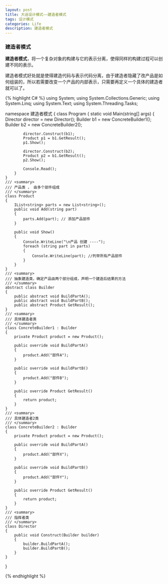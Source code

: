 ```yaml
---
layout: post
title: 大话设计模式——建造者模式
tags: 设计模式
categories: Life
description: 建造者模式
---
```




### 建造者模式

**建造者模式**，将一个复杂对象的构建与它的表示分离，使得同样的构建过程可以创建不同的表示。

建造者模式好处就是使得建造代码与表示代码分离，由于建造者隐藏了改产品是如何组装的，所以若需要改变一个产品的内部表示，只需要再定义一个具体的建造者就可以了。

{% highlight C# %}
using System;
using System.Collections.Generic;
using System.Linq;
using System.Text;
using System.Threading.Tasks;

namespace 建造者模式
{
    class Program
    {
        static void Main(string[] args)
        {
            Director director = new Director();
            Builder b1 = new ConcreteBuilder1();
            Builder b2 = new ConcreteBuilder2();

            director.Construct(b1);
            Product p1 = b1.GetResult();
            p1.Show();

            director.Construct(b2);
            Product p2 = b1.GetResult();
            p2.Show();

            Console.Read();
        }
    }
    /// <summary>
    /// 产品类 ， 由多个部件组成
    /// </summary>
    class Product
    {
        IList<string> parts = new List<string>();
        public void Add(string part) 
        {
            parts.Add(part); // 添加产品部件
        }

        public void Show()
        {
            Console.WriteLine("\n产品 创建 ----");
            foreach (string part in parts)
            {
                Console.WriteLine(part); //列举所有产品部件
            }
        }
    }
    /// <summary>
    /// 抽象建造类，确定产品由两个部分组成，声明一个建造后结果的方法
    /// </summary>
    abstract class Builder
    {
        public abstract void BuildPartA();
        public abstract void BuildPartB();
        public abstract Product GetResult();
    }
    /// <summary>
    /// 具体建造者类
    /// </summary>
    class ConcreteBuilder1 : Builder
    {
        private Product product = new Product();

        public override void BuildPartA()
        {
            product.Add("部件A");
        }

        public override void BuildPartB()
        {
            product.Add("部件B");
        }

        public override Product GetResult()
        {
            return product;
        }
    }
    /// <summary>
    /// 具体建造者2类
    /// </summary>
    class ConcreteBuilder2 : Builder
    {
        private Product product = new Product();

        public override void BuildPartA()
        {
            product.Add("部件X");
        }

        public override void BuildPartB()
        {
            product.Add("部件Y");
        }

        public override Product GetResult()
        {
            return product;
        }
    }
    /// <summary>
    /// 指挥者类
    /// </summary>
    class Director
    {
        public void Construct(Builder builder)
        {
            builder.BuildPartA();
            builder.BuildPartB();
        }
    }
    
}



{% endhighlight %}

